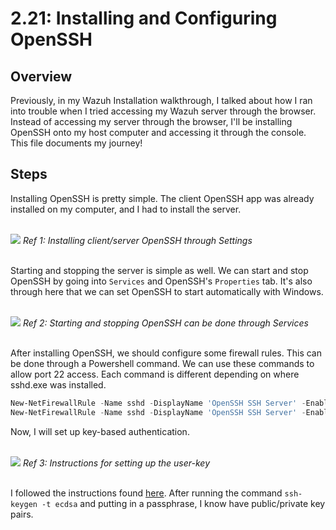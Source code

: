 # 2.21: Installing and Configuring OpenSSH
## Overview
Previously, in my Wazuh Installation walkthrough, I talked about how I ran into trouble when I tried accessing my Wazuh server through the browser. Instead of accessing my server
through the browser, I'll be installing OpenSSH onto my host computer and accessing it through the console. This file documents my journey! 

## Steps
Installing OpenSSH is pretty simple. The client OpenSSH app was already installed on my computer, and I had to install the server.

<br>
<img src="https://i.imgur.com/i8bHD8l.png">
<i>Ref 1: Installing client/server OpenSSH through Settings</i>
<br><br>

Starting and stopping the server is simple as well. We can start and stop OpenSSH by going into `Services` and OpenSSH's `Properties` tab. It's also through here that we can set OpenSSH to start 
automatically with Windows.

<br>
<img src="https://i.imgur.com/LC5tiAe.png">
<i>Ref 2: Starting and stopping OpenSSH can be done through Services</i>
<br><br>

After installing OpenSSH, we should configure some firewall rules. This can be done through a Powershell command. We can use these commands to allow port 22 access. Each command is different
depending on where sshd.exe was installed.
```powershell
New-NetFirewallRule -Name sshd -DisplayName 'OpenSSH SSH Server' -Enabled True -Direction Inbound -Protocol TCP -Action Allow -LocalPort 22 -Program "C:\Windows\System32\OpenSSH\sshd.exe"
New-NetFirewallRule -Name sshd -DisplayName 'OpenSSH SSH Server' -Enabled True -Direction Inbound -Protocol TCP -Action Allow -LocalPort 22 -Program "C:\Program Files\OpenSSH\sshd.exe"
```

Now, I will set up key-based authentication. 

<br>
<img src="https://i.imgur.com/cl1M6eB.png">
<i>Ref 3: Instructions for setting up the user-key</i>
<br><br>

I followed the instructions found [here](https://learn.microsoft.com/en-us/windows-server/administration/openssh/openssh_keymanagement). After running the command `ssh-keygen -t ecdsa` and putting in a passphrase, I know have public/private key pairs.



